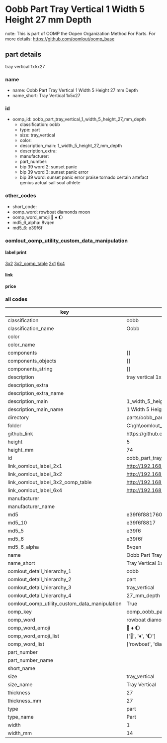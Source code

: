 # Oobb Part Tray Vertical 1 Width 5 Height 27 mm Depth  

note: This is part of OOMP the Oopen Organization Method For Parts. For more details: https://github.com/oomlout/oomp_base

##  part details
  



tray vertical 1x5x27



### name
* name: Oobb Part Tray Vertical 1 Width 5 Height 27 mm Depth
* name_short: Tray Vertical 1x5x27 
### id
* oomp_id: oobb_part_tray_vertical_1_width_5_height_27_mm_depth
  * classification: oobb
  * type: part
  * size: tray_vertical
  * color: 
  * description_main: 1_width_5_height_27_mm_depth
  * description_extra: 
  * manufacturer: 
  * part_number: 
  * bip 39 word 2: sunset panic
  * bip 39 word 3: sunset panic error
  * bip 39 word: sunset panic error praise tornado certain artefact genius actual sail soul athlete

### other_codes
* short_code: 
* oomp_word: rowboat diamonds moon
* oomp_word_emoji :rowboat: :diamonds: :moon:
* md5_6_alpha: 8vqen
* md5_6: e39f6f






### oomlout_oomp_utility_custom_data_manipulation
#### label print
[3x2](http://192.168.1.245:1112/?label=oomp%208vqen)
[3x2_oomp_table](http://192.168.1.108:1112/?label=oomp%208vqen)
[2x1](http://192.168.1.242:1112/?label=oomp%208vqen)
[6x4](http://192.168.1.55:1112/?label=oomp%208vqen)    

#### link

                              

#### price







### all codes 
| key | value |  
| --- | --- |  
| classification | oobb |  
| classification_name | Oobb |  
| color |  |  
| color_name |  |  
| components | [] |  
| components_objects | [] |  
| components_string | [] |  
| description | tray vertical 1x5x27 |  
| description_extra |  |  
| description_extra_name |  |  
| description_main | 1_width_5_height_27_mm_depth |  
| description_main_name | 1 Width 5 Height 27 mm Depth |  
| directory | parts/oobb_part_tray_vertical_1_width_5_height_27_mm_depth |  
| folder | C:\gh\oomlout_oobb_version_4_generated_parts\parts\oobb_part_tray_vertical_1_width_5_height_27_mm_depth |  
| github_link | https://github.com/oomlout/oomlout_oomp_part_src/tree/main/parts/oobb_part_tray_vertical_1_width_5_height_27_mm_depth |  
| height | 5 |  
| height_mm | 74 |  
| id | oobb_part_tray_vertical_1_width_5_height_27_mm_depth |  
| link_oomlout_label_2x1 | http://192.168.1.242:1112/?label=oomp%208vqen |  
| link_oomlout_label_3x2 | http://192.168.1.245:1112/?label=oomp%208vqen |  
| link_oomlout_label_3x2_oomp_table | http://192.168.1.108:1112/?label=oomp%208vqen |  
| link_oomlout_label_6x4 | http://192.168.1.55:1112/?label=oomp%208vqen |  
| manufacturer |  |  
| manufacturer_name |  |  
| md5 | e39f6f881760e19c96f2ba9899a7eecc |  
| md5_10 | e39f6f8817 |  
| md5_5 | e39f6 |  
| md5_6 | e39f6f |  
| md5_6_alpha | 8vqen |  
| name | Oobb Part Tray Vertical 1 Width 5 Height 27 mm Depth |  
| name_short | Tray Vertical 1x5x27  |  
| oomlout_detail_hierarchy_1 | oobb |  
| oomlout_detail_hierarchy_2 | part |  
| oomlout_detail_hierarchy_3 | tray_vertical |  
| oomlout_detail_hierarchy_4 | 27_mm_depth |  
| oomlout_oomp_utility_custom_data_manipulation | True |  
| oomp_key | oomp_oobb_part_tray_vertical_1_width_5_height_27_mm_depth |  
| oomp_word | rowboat diamonds moon |  
| oomp_word_emoji | :rowboat: :diamonds: :moon: |  
| oomp_word_emoji_list | [':rowboat:', ':diamonds:', ':moon:'] |  
| oomp_word_list | ['rowboat', 'diamonds', 'moon'] |  
| part_number |  |  
| part_number_name |  |  
| short_name |  |  
| size | tray_vertical |  
| size_name | Tray Vertical |  
| thickness | 27 |  
| thickness_mm | 27 |  
| type | part |  
| type_name | Part |  
| width | 1 |  
| width_mm | 14 |  
